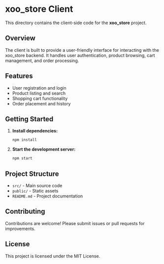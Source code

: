 # xoo_store Client

This directory contains the client-side code for the **xoo_store** project.

## Overview

The client is built to provide a user-friendly interface for interacting with the xoo_store backend. It handles user authentication, product browsing, cart management, and order processing.

## Features

- User registration and login
- Product listing and search
- Shopping cart functionality
- Order placement and history

## Getting Started

1. **Install dependencies:**
    ```bash
    npm install
    ```
2. **Start the development server:**
    ```bash
    npm start
    ```

## Project Structure

- `src/` - Main source code
- `public/` - Static assets
- `README.md` - Project documentation

## Contributing

Contributions are welcome! Please submit issues or pull requests for improvements.

## License

This project is licensed under the MIT License.